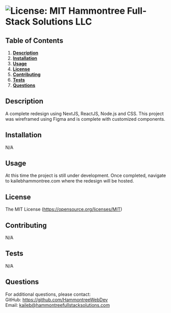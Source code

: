 # ![License: MIT](https://img.shields.io/badge/License-MIT-yellow.svg) Hammontree Full-Stack Solutions LLC
  ## Table of Contents
  1. **[Description](#description)**<br>
  2. **[Installation](#installation)**<br>
  3. **[Usage](#usage)**<br>
  4. **[License](#license)**<br>
  5. **[Contributing](#contributing)**<br>
  6. **[Tests](#tests)**<br>
  7. **[Questions](#questions)**<br>
  ## Description
  A complete redesign using NextJS, ReactJS, Node.js and CSS. This project was wireframed using Figma and is complete with customized components.
  ## Installation
  N/A
  ## Usage
  At this time the project is still under development. Once completed, navigate to kailebhammontree.com where the redesign will be hosted.
  ## License
  The MIT License (https://opensource.org/licenses/MIT)
  ## Contributing
  N/A
  ## Tests
  N/A
  ## Questions
  For additional questions, please contact:<br>
  GitHub: https://github.com/HammontreeWebDev<br>
  Email: kaileb@hammontreefullstacksolutions.com